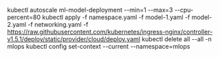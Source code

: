 kubectl autoscale ml-model-deployment --min=1 --max=3 --cpu-percent=80
kubectl apply -f namespace.yaml -f model-1.yaml -f model-2.yaml -f networking.yaml -f https://raw.githubusercontent.com/kubernetes/ingress-nginx/controller-v1.5.1/deploy/static/provider/cloud/deploy.yaml
kubectl delete all --all -n mlops
kubectl config set-context --current --namespace=mlops